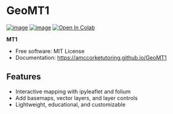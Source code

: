 # GeoMT1


[![image](https://img.shields.io/pypi/v/GeoMT1.svg)](https://pypi.python.org/pypi/GeoMT1)
[![image](https://img.shields.io/conda/vn/conda-forge/GeoMT1.svg)](https://anaconda.org/conda-forge/GeoMT1)
[![Open In Colab](https://colab.research.google.com/assets/colab-badge.svg)](https://colab.research.google.com/github/amccorketutoring/GeoMT1/blob/main/docs/mapping_tutorial.ipynb)

**MT1**


-   Free software: MIT License
-   Documentation: https://amccorketutoring.github.io/GeoMT1


## Features

- Interactive mapping with ipyleaflet and folium
- Add basemaps, vector layers, and layer controls
- Lightweight, educational, and customizable

